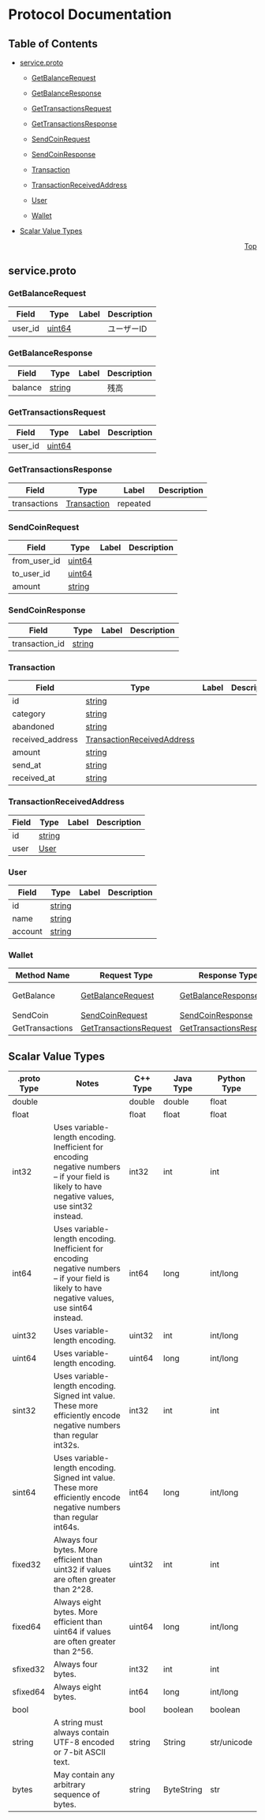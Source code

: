# Protocol Documentation
<a name="top"/>

## Table of Contents

- [service.proto](#service.proto)
    - [GetBalanceRequest](#services.GetBalanceRequest)
    - [GetBalanceResponse](#services.GetBalanceResponse)
    - [GetTransactionsRequest](#services.GetTransactionsRequest)
    - [GetTransactionsResponse](#services.GetTransactionsResponse)
    - [SendCoinRequest](#services.SendCoinRequest)
    - [SendCoinResponse](#services.SendCoinResponse)
    - [Transaction](#services.Transaction)
    - [TransactionReceivedAddress](#services.TransactionReceivedAddress)
    - [User](#services.User)
  
  
  
    - [Wallet](#services.Wallet)
  

- [Scalar Value Types](#scalar-value-types)



<a name="service.proto"/>
<p align="right"><a href="#top">Top</a></p>

## service.proto



<a name="services.GetBalanceRequest"/>

### GetBalanceRequest



| Field | Type | Label | Description |
| ----- | ---- | ----- | ----------- |
| user_id | [uint64](#uint64) |  | ユーザーID |






<a name="services.GetBalanceResponse"/>

### GetBalanceResponse



| Field | Type | Label | Description |
| ----- | ---- | ----- | ----------- |
| balance | [string](#string) |  | 残高 |






<a name="services.GetTransactionsRequest"/>

### GetTransactionsRequest



| Field | Type | Label | Description |
| ----- | ---- | ----- | ----------- |
| user_id | [uint64](#uint64) |  |  |






<a name="services.GetTransactionsResponse"/>

### GetTransactionsResponse



| Field | Type | Label | Description |
| ----- | ---- | ----- | ----------- |
| transactions | [Transaction](#services.Transaction) | repeated |  |






<a name="services.SendCoinRequest"/>

### SendCoinRequest



| Field | Type | Label | Description |
| ----- | ---- | ----- | ----------- |
| from_user_id | [uint64](#uint64) |  |  |
| to_user_id | [uint64](#uint64) |  |  |
| amount | [string](#string) |  |  |






<a name="services.SendCoinResponse"/>

### SendCoinResponse



| Field | Type | Label | Description |
| ----- | ---- | ----- | ----------- |
| transaction_id | [string](#string) |  |  |






<a name="services.Transaction"/>

### Transaction



| Field | Type | Label | Description |
| ----- | ---- | ----- | ----------- |
| id | [string](#string) |  |  |
| category | [string](#string) |  |  |
| abandoned | [string](#string) |  |  |
| received_address | [TransactionReceivedAddress](#services.TransactionReceivedAddress) |  |  |
| amount | [string](#string) |  |  |
| send_at | [string](#string) |  |  |
| received_at | [string](#string) |  |  |






<a name="services.TransactionReceivedAddress"/>

### TransactionReceivedAddress



| Field | Type | Label | Description |
| ----- | ---- | ----- | ----------- |
| id | [string](#string) |  |  |
| user | [User](#services.User) |  |  |






<a name="services.User"/>

### User



| Field | Type | Label | Description |
| ----- | ---- | ----- | ----------- |
| id | [string](#string) |  |  |
| name | [string](#string) |  |  |
| account | [string](#string) |  |  |





 

 

 


<a name="services.Wallet"/>

### Wallet


| Method Name | Request Type | Response Type | Description |
| ----------- | ------------ | ------------- | ------------|
| GetBalance | [GetBalanceRequest](#services.GetBalanceRequest) | [GetBalanceResponse](#services.GetBalanceRequest) | ログイン情報取得 |
| SendCoin | [SendCoinRequest](#services.SendCoinRequest) | [SendCoinResponse](#services.SendCoinRequest) |  |
| GetTransactions | [GetTransactionsRequest](#services.GetTransactionsRequest) | [GetTransactionsResponse](#services.GetTransactionsRequest) |  |

 



## Scalar Value Types

| .proto Type | Notes | C++ Type | Java Type | Python Type |
| ----------- | ----- | -------- | --------- | ----------- |
| <a name="double" /> double |  | double | double | float |
| <a name="float" /> float |  | float | float | float |
| <a name="int32" /> int32 | Uses variable-length encoding. Inefficient for encoding negative numbers – if your field is likely to have negative values, use sint32 instead. | int32 | int | int |
| <a name="int64" /> int64 | Uses variable-length encoding. Inefficient for encoding negative numbers – if your field is likely to have negative values, use sint64 instead. | int64 | long | int/long |
| <a name="uint32" /> uint32 | Uses variable-length encoding. | uint32 | int | int/long |
| <a name="uint64" /> uint64 | Uses variable-length encoding. | uint64 | long | int/long |
| <a name="sint32" /> sint32 | Uses variable-length encoding. Signed int value. These more efficiently encode negative numbers than regular int32s. | int32 | int | int |
| <a name="sint64" /> sint64 | Uses variable-length encoding. Signed int value. These more efficiently encode negative numbers than regular int64s. | int64 | long | int/long |
| <a name="fixed32" /> fixed32 | Always four bytes. More efficient than uint32 if values are often greater than 2^28. | uint32 | int | int |
| <a name="fixed64" /> fixed64 | Always eight bytes. More efficient than uint64 if values are often greater than 2^56. | uint64 | long | int/long |
| <a name="sfixed32" /> sfixed32 | Always four bytes. | int32 | int | int |
| <a name="sfixed64" /> sfixed64 | Always eight bytes. | int64 | long | int/long |
| <a name="bool" /> bool |  | bool | boolean | boolean |
| <a name="string" /> string | A string must always contain UTF-8 encoded or 7-bit ASCII text. | string | String | str/unicode |
| <a name="bytes" /> bytes | May contain any arbitrary sequence of bytes. | string | ByteString | str |

